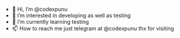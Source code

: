 - 👋 Hi, I’m @codexpunu
- 👀 I’m interested in developing as well as testing 
- 🌱 I’m currently learning testing
- 📫 How to reach me just telegram at @codexpunu
thx for visiting

<!---
codexpunu/codexpunu is a ✨ special ✨ repository because its `README.md` (this file) appears on your GitHub profile.
You can click the Preview link to take a look at your changes.
--->

